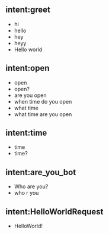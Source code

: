 ## intent:greet
- hi
- hello
- hey
- heyy
- Hello world

## intent:open
- open
- open?
- are you open
- when time do you open
- what time
- what time are you open

## intent:time
- time
- time?

## intent:are_you_bot
- Who are you?
- who r you

## intent:HelloWorldRequest
- HelloWorld!
